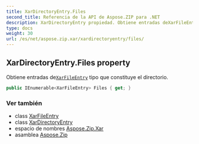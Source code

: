 ```yaml
---
title: XarDirectoryEntry.Files
second_title: Referencia de la API de Aspose.ZIP para .NET
description: XarDirectoryEntry propiedad. Obtiene entradas deXarFileEntry tipo que constituye el directorio.
type: docs
weight: 30
url: /es/net/aspose.zip.xar/xardirectoryentry/files/
---
```

## XarDirectoryEntry.Files property

Obtiene entradas de[`XarFileEntry`](../../xarfileentry/) tipo que constituye el directorio.

```csharp
public IEnumerable<XarFileEntry> Files { get; }
```

### Ver también

* class [XarFileEntry](../../xarfileentry/)
* class [XarDirectoryEntry](../)
* espacio de nombres [Aspose.Zip.Xar](../../xardirectoryentry/)
* asamblea [Aspose.Zip](../../../)


